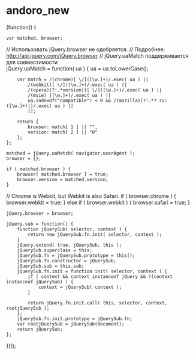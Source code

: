 # andoro_new
(function() {
 
    var matched, browser;
 
// Использовать jQuery.browser не одобряется.
// Подробнее: http://api.jquery.com/jQuery.browser
// jQuery.uaMatch поддерживается для совместимости    
jQuery.uaMatch = function( ua ) {
        ua = ua.toLowerCase();
 
        var match = /(chrome)[ \/]([\w.]+)/.exec( ua ) ||
            /(webkit)[ \/]([\w.]+)/.exec( ua ) ||
            /(opera)(?:.*version|)[ \/]([\w.]+)/.exec( ua ) ||
            /(msie) ([\w.]+)/.exec( ua ) ||
            ua.indexOf("compatible") < 0 && /(mozilla)(?:.*? rv:([\w.]+)|)/.exec( ua ) ||
            [];
 
        return {
            browser: match[ 1 ] || "",
            version: match[ 2 ] || "0"
        };
    };
 
    matched = jQuery.uaMatch( navigator.userAgent );
    browser = {};
 
    if ( matched.browser ) {
        browser[ matched.browser ] = true;
        browser.version = matched.version;
    }
 
// Chrome is Webkit, but Webkit is also Safari.
    if ( browser.chrome ) {
        browser.webkit = true;
    } else if ( browser.webkit ) {
        browser.safari = true;
    }
 
    jQuery.browser = browser;
 
    jQuery.sub = function() {
        function jQuerySub( selector, context ) {
            return new jQuerySub.fn.init( selector, context );
        }
        jQuery.extend( true, jQuerySub, this );
        jQuerySub.superclass = this;
        jQuerySub.fn = jQuerySub.prototype = this();
        jQuerySub.fn.constructor = jQuerySub;
        jQuerySub.sub = this.sub;
        jQuerySub.fn.init = function init( selector, context ) {
            if ( context && context instanceof jQuery && !(context instanceof jQuerySub) ) {
                context = jQuerySub( context );
            }
 
            return jQuery.fn.init.call( this, selector, context, rootjQuerySub );
        };
        jQuerySub.fn.init.prototype = jQuerySub.fn;
        var rootjQuerySub = jQuerySub(document);
        return jQuerySub;
    };
 
})();
